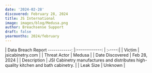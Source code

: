 ```yaml
---
date: '2024-02-28'
discovered: February 28, 2024
title: JS International
image: images/blog/Medusa.png
author: Breachsense Support
draft: false
yearmonths: 2024/february
---
```



| Data Breach Report
------------:     |:-------------:    | :-----:|
| Victim      | jsicabinetry.com      | 
| Threat Actor      | Medusa      | 
| Date Discovered      | Feb 28, 2024      | 
| Description      | JSI Cabinetry manufactures and distributes high-quality kitchen and bath cabinetry.      | 
| Leak Size      | Unknown      | 

